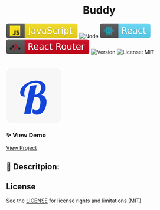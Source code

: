 <h1 align="center" color="blue">Buddy</h1>
<p>
  <img alt="JavaScript" src="https://github.com/aleen42/badges/raw/master/src/javascript.svg" />
  <img alt="Node" src="https://badges.aleen42.com/src/node.svg"/>
  <img alt="React" src="https://github.com/aleen42/badges/raw/master/src/react.svg" />
  <br />
  <img alt="React Router" src="https://raw.githubusercontent.com/aleen42/badges/master/src/react-router.svg" />
  <img alt="Version" src="https://img.shields.io/badge/version-1.1.0-blue.svg?cacheSeconds=2592000" />
  <img alt="License: MIT" src="https://img.shields.io/badge/License-MIT-yellow.svg"/>
  <br />
  <br />
  <br />
  <img src="./client/public/buddy.png" align="center" width="auto"  height="150" />
  </a>
</p>


### ✨ View Demo
<a href="">View Project</a>

## :nut_and_bolt: Descritpion: 

<h2>License</h2>
See the <a href="https://github.com/gc2211/Buddy/blob/main/LICENSE">LICENSE</a> for license rights and limitations (MIT)
